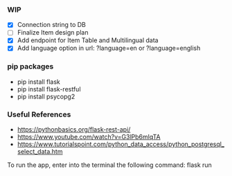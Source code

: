 ### WIP
- [x] Connection string to DB
- [ ] Finalize Item design plan
- [x] Add endpoint for Item Table and Multilingual data
- [x] Add language option in url: ?language=en or ?language=english

### pip packages
- pip install flask
- pip install flask-restful
- pip install psycopg2

### Useful References
- https://pythonbasics.org/flask-rest-api/
- https://www.youtube.com/watch?v=G3lPb6mlqTA
- https://www.tutorialspoint.com/python_data_access/python_postgresql_select_data.htm

To run the app, enter into the terminal the following command: 
flask run
